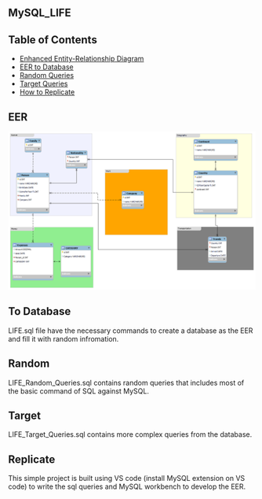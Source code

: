 ## MySQL_LIFE

## Table of Contents

- [Enhanced Entity-Relationship Diagram](#EER)
- [EER to Database](#ToDatabase)
- [Random Queries](#Random)
- [Target Queries](#Target)
- [How to Replicate](#Replicate)

## EER

![EER of LIFE sample](Images/LIFE.png)


## To Database

LIFE.sql file have the necessary commands to create a database as the EER and fill it with random infromation.

## Random

LIFE_Random_Queries.sql contains random queries that includes most of the basic command of SQL against MySQL.

## Target

LIFE_Target_Queries.sql contains more complex queries from the database.

## Replicate

This simple project is built using VS code (install MySQL extension on VS code) to write the sql queries and MySQL workbench to develop the EER.
